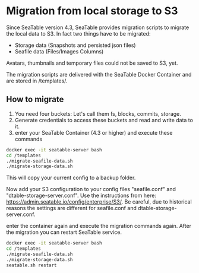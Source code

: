 # Migration from local storage to S3

Since SeaTable version 4.3, SeaTable provides migration scripts to migrate the local data to S3. In fact two things have to be migrated:

- Storage data (Snapshots and persisted json files)
- Seafile data (Files/Images Columns)

Avatars, thumbnails and temporary files could not be saved to S3, yet.

The migration scripts are delivered with the SeaTable Docker Container and are stored in /templates/.

## How to migrate

1. You need four buckets: Let's call them fs, blocks, commits, storage.
2. Generate credentials to access these buckets and read and write data to it.
3. enter your SeaTable Container (4.3 or higher) and execute these commands

```bash
docker exec -it seatable-server bash
cd /templates
./migrate-seafile-data.sh
./migrate-storage-data.sh
```

This will copy your current config to a backup folder.

Now add your S3 configuration to your config files "seafile.conf" and "dtable-storage-server.conf". Use the instructions from here:
https://admin.seatable.io/config/enterprise/S3/. Be careful, due to historical reasons the settings are different for seafile.conf and dtable-storage-server.conf.

enter the container again and execute the migration commands again. After the migration you can restart SeaTable service.

```bash
docker exec -it seatable-server bash
cd /templates
./migrate-seafile-data.sh
./migrate-storage-data.sh
seatable.sh restart
```
